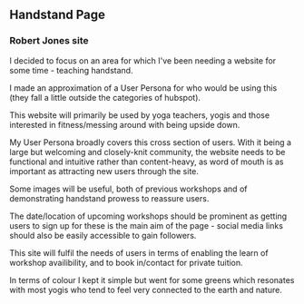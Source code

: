 ## Handstand Page

### Robert Jones site

I decided to focus on an area for which I've been needing a website for some time - teaching handstand.

I made an approximation of a User Persona for who would be using this (they fall a little outside the categories of hubspot).

This website will primarily be used by yoga teachers, yogis and those interested in fitness/messing around with being upside down.

My User Persona broadly covers this cross section of users. With it being a large but welcoming and closely-knit community, the website needs to be functional and intuitive rather than content-heavy, as word of mouth is as important as attracting new users through the site.

Some images will be useful, both of previous workshops and of demonstrating handstand prowess to reassure users. 

The date/location of upcoming workshops should be prominent as getting users to sign up for these is the main aim of the page - social media links should also be easily accessible to gain followers.

This site will fulfil the needs of users in terms of enabling the learn of workshop availibility, and to book in/contact for private tuition.

In terms of colour I kept it simple but went for some greens which resonates with most yogis who tend to feel very connected to the earth and nature.
